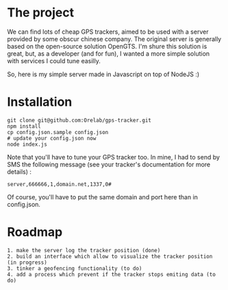
# The project

We can find lots of cheap GPS trackers, aimed to be used with a server provided by some obscur chinese company.
The original server is generally based on the open-source solution OpenGTS. I'm shure this solution is great,
but, as a developer (and for fun), I wanted a more simple solution with services I could tune easilly.

So, here is my simple server made in Javascript on top of NodeJS :)


# Installation
```
git clone git@github.com:Orelab/gps-tracker.git
npm install
cp config.json.sample config.json
# update your config.json now
node index.js
```
Note that you'll have to tune your GPS tracker too. In mine, I had to send by SMS the following message
(see your tracker's documentation for more details) :
```
server,666666,1,domain.net,1337,0#
```
Of course, you'll have to put the same domain and port here than in config.json.


# Roadmap

```
1. make the server log the tracker position (done)
2. build an interface which allow to visualize the tracker position (in progress)
3. tinker a geofencing functionality (to do)
4. add a process which prevent if the tracker stops emiting data (to do)
```

